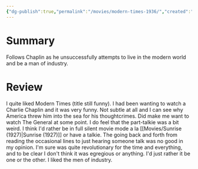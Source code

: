 ```yaml
---
{"dg-publish":true,"permalink":"/movies/modern-times-1936/","created":"2023-12-18","updated":"2024-02-26"}
---
```



# Summary

Follows Chaplin as he unsuccessfully attempts to live in the modern world and be a man of industry.

# Review

I quite liked Modern Times (title still funny). I had been wanting to watch a Charlie Chaplin and it was very funny. Not subtle at all and I can see why America threw him into the sea for his thoughtcrimes. Did make me want to watch The General at some point. I do feel that the part-talkie was a bit weird. I think I'd rather be in full silent movie mode a la [[Movies/Sunrise (1927)\|Sunrise (1927)]] or have a talkie. The going back and forth from reading the occasional lines to just hearing someone talk was no good in my opinion. I'm sure was quite revolutionary for the time and everything, and to be clear I don't think it was egregious or anything. I'd just rather it be one or the other. I liked the men of industry.
